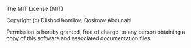 ﻿The MIT License (MIT)

Copyright (c) Dilshod Komilov, Qosimov Abdunabi

Permission is hereby granted, free of charge, to any person obtaining a copy of this software and associated documentation files